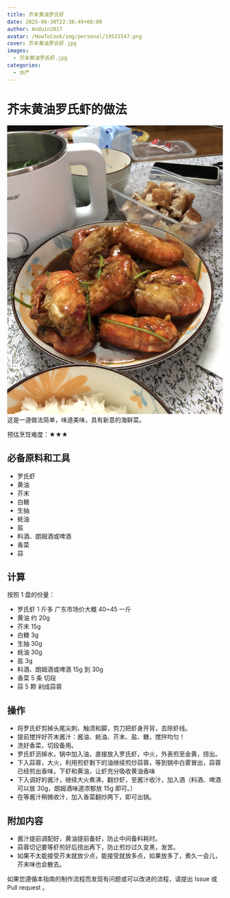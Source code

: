 ```yaml
---
title: 芥末黄油罗氏虾
date: 2025-08-30T22:36:49+08:00
author: Anduin2017
avatar: /HowToCook/img/personal/19531547.png
cover: 芥末黄油罗氏虾.jpg
images:
  - 芥末黄油罗氏虾.jpg
categories:
  - 水产
---
```


# 芥末黄油罗氏虾的做法

![芥末黄油罗氏虾](./芥末黄油罗氏虾.jpg)
这是一道做法简单，味道美味，具有新意的海鲜菜。

预估烹饪难度：★★★

## 必备原料和工具

* 罗氏虾
* 黄油
* 芥末
* 白糖
* 生抽
* 蚝油
* 盐
* 料酒、朗姆酒或啤酒
* 香菜
* 蒜

## 计算

按照 1 盘的份量：

* 罗氏虾 1 斤多  广东市场价大概 40~45 一斤
* 黄油 约 20g
* 芥末 15g
* 白糖 3g
* 生抽 30g
* 蚝油 30g
* 盐 3g
* 料酒、朗姆酒或啤酒 15g 到 30g
* 香菜 5 条 切段
* 蒜 5 颗 剁成蒜蓉

## 操作

* 将罗氏虾剪掉头尾尖刺、触须和脚，剪刀把虾身开背，去除虾线。
* 提前搅拌好芥末酱汁：酱油、蚝油、芥末、盐、糖，搅拌均匀！
* 洗好香菜，切段备用。
* 罗氏虾沥掉水，锅中加入油，直接放入罗氏虾，中火，外表煎至金黄，捞出。
* 下入蒜蓉，大火，利用煎虾剩下的油继续煎炒蒜蓉，等到锅中白雾冒出，蒜蓉已经煎出香味，下虾和黄油，让虾充分吸收黄油香味
* 下入调好的酱汁，继续大火煮沸，翻炒虾，至酱汁收汁，加入酒（料酒、啤酒可以放 30g，朗姆酒味道浓郁放 15g 即可。）
* 在等酱汁稍微收汁，加入香菜翻炒两下，即可出锅。

## 附加内容

* 酱汁提前调配好，黄油提前备好，防止中间备料耗时。
* 蒜蓉切记要等虾煎好后捞出再下，防止煎炒过久变黑，发苦。
* 如果不太能接受芥末就放少点，能接受就放多点，如果放多了，煮久一会儿，芥末味也会散去。

如果您遵循本指南的制作流程而发现有问题或可以改进的流程，请提出 Issue 或 Pull request 。
